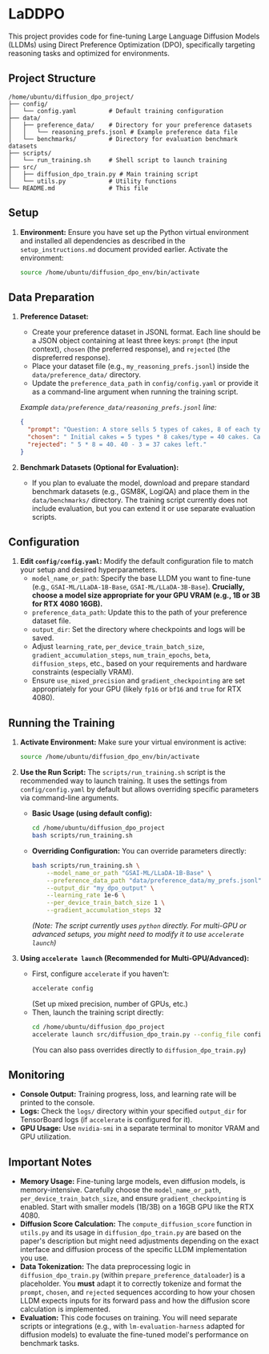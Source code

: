 # LaDDPO

This project provides code for fine-tuning Large Language Diffusion Models (LLDMs) using Direct Preference Optimization (DPO), specifically targeting reasoning tasks and optimized for environments.

## Project Structure

```
/home/ubuntu/diffusion_dpo_project/
├── config/
│   └── config.yaml         # Default training configuration
├── data/
│   ├── preference_data/    # Directory for your preference datasets
│   │   └── reasoning_prefs.jsonl # Example preference data file
│   └── benchmarks/         # Directory for evaluation benchmark datasets
├── scripts/
│   └── run_training.sh     # Shell script to launch training
├── src/
│   ├── diffusion_dpo_train.py # Main training script
│   └── utils.py            # Utility functions
└── README.md               # This file
```

## Setup

1.  **Environment:** Ensure you have set up the Python virtual environment and installed all dependencies as described in the `setup_instructions.md` document provided earlier. Activate the environment:
    ```bash
    source /home/ubuntu/diffusion_dpo_env/bin/activate
    ```

## Data Preparation

1.  **Preference Dataset:**

    - Create your preference dataset in JSONL format. Each line should be a JSON object containing at least three keys: `prompt` (the input context), `chosen` (the preferred response), and `rejected` (the dispreferred response).
    - Place your dataset file (e.g., `my_reasoning_prefs.jsonl`) inside the `data/preference_data/` directory.
    - Update the `preference_data_path` in `config/config.yaml` or provide it as a command-line argument when running the training script.

    _Example `data/preference_data/reasoning_prefs.jsonl` line:_

    ```json
    {
      "prompt": "Question: A store sells 5 types of cakes, 8 of each type. If 3 customers buy a total of 10 cakes, how many cakes are left? Answer:",
      "chosen": " Initial cakes = 5 types * 8 cakes/type = 40 cakes. Cakes sold = 10 cakes. Cakes left = 40 - 10 = 30 cakes.",
      "rejected": " 5 * 8 = 40. 40 - 3 = 37 cakes left."
    }
    ```

2.  **Benchmark Datasets (Optional for Evaluation):**
    - If you plan to evaluate the model, download and prepare standard benchmark datasets (e.g., GSM8K, LogiQA) and place them in the `data/benchmarks/` directory. The training script currently does not include evaluation, but you can extend it or use separate evaluation scripts.

## Configuration

1.  **Edit `config/config.yaml`:** Modify the default configuration file to match your setup and desired hyperparameters.
    - `model_name_or_path`: Specify the base LLDM you want to fine-tune (e.g., `GSAI-ML/LLaDA-1B-Base`, `GSAI-ML/LLaDA-3B-Base`). **Crucially, choose a model size appropriate for your GPU VRAM (e.g., 1B or 3B for RTX 4080 16GB).**
    - `preference_data_path`: Update this to the path of your preference dataset file.
    - `output_dir`: Set the directory where checkpoints and logs will be saved.
    - Adjust `learning_rate`, `per_device_train_batch_size`, `gradient_accumulation_steps`, `num_train_epochs`, `beta`, `diffusion_steps`, etc., based on your requirements and hardware constraints (especially VRAM).
    - Ensure `use_mixed_precision` and `gradient_checkpointing` are set appropriately for your GPU (likely `fp16` or `bf16` and `true` for RTX 4080).

## Running the Training

1.  **Activate Environment:** Make sure your virtual environment is active:

    ```bash
    source /home/ubuntu/diffusion_dpo_env/bin/activate
    ```

2.  **Use the Run Script:** The `scripts/run_training.sh` script is the recommended way to launch training. It uses the settings from `config/config.yaml` by default but allows overriding specific parameters via command-line arguments.

    - **Basic Usage (using default config):**

      ```bash
      cd /home/ubuntu/diffusion_dpo_project
      bash scripts/run_training.sh
      ```

    - **Overriding Configuration:** You can override parameters directly:
      ```bash
      bash scripts/run_training.sh \
          --model_name_or_path "GSAI-ML/LLaDA-1B-Base" \
          --preference_data_path "data/preference_data/my_prefs.jsonl" \
          --output_dir "my_dpo_output" \
          --learning_rate 1e-6 \
          --per_device_train_batch_size 1 \
          --gradient_accumulation_steps 32
      ```
      _(Note: The script currently uses `python` directly. For multi-GPU or advanced setups, you might need to modify it to use `accelerate launch`)_

3.  **Using `accelerate launch` (Recommended for Multi-GPU/Advanced):**
    - First, configure `accelerate` if you haven't:
      ```bash
      accelerate config
      ```
      (Set up mixed precision, number of GPUs, etc.)
    - Then, launch the training script directly:
      ```bash
      cd /home/ubuntu/diffusion_dpo_project
      accelerate launch src/diffusion_dpo_train.py --config_file config/config.yaml
      ```
      (You can also pass overrides directly to `diffusion_dpo_train.py`)

## Monitoring

- **Console Output:** Training progress, loss, and learning rate will be printed to the console.
- **Logs:** Check the `logs/` directory within your specified `output_dir` for TensorBoard logs (if `accelerate` is configured for it).
- **GPU Usage:** Use `nvidia-smi` in a separate terminal to monitor VRAM and GPU utilization.

## Important Notes

- **Memory Usage:** Fine-tuning large models, even diffusion models, is memory-intensive. Carefully choose the `model_name_or_path`, `per_device_train_batch_size`, and ensure `gradient_checkpointing` is enabled. Start with smaller models (1B/3B) on a 16GB GPU like the RTX 4080.
- **Diffusion Score Calculation:** The `compute_diffusion_score` function in `utils.py` and its usage in `diffusion_dpo_train.py` are based on the paper's description but might need adjustments depending on the exact interface and diffusion process of the specific LLDM implementation you use.
- **Data Tokenization:** The data preprocessing logic in `diffusion_dpo_train.py` (within `prepare_preference_dataloader`) is a placeholder. You **must** adapt it to correctly tokenize and format the `prompt`, `chosen`, and `rejected` sequences according to how your chosen LLDM expects inputs for its forward pass and how the diffusion score calculation is implemented.
- **Evaluation:** This code focuses on training. You will need separate scripts or integrations (e.g., with `lm-evaluation-harness` adapted for diffusion models) to evaluate the fine-tuned model's performance on benchmark tasks.
